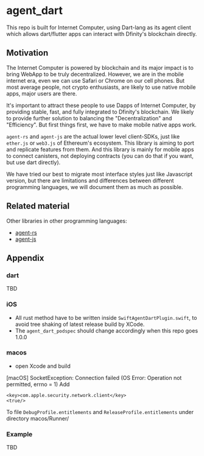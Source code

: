 # agent_dart

This repo is built for Internet Computer, using Dart-lang as its agent client which allows dart/flutter apps can interact with Dfinity's blockchain directly.

## Motivation

The Internet Computer is powered by blockchain and its major impact is to bring WebApp to be truly decentralized. However, we are in the mobile internet era, even we can use Safari or Chrome on our cell phones. But most average people, not crypto enthusiasts, are likely to use native mobile apps, major users are there. 

It's important to attract these people to use Dapps of Internet Computer, by providing stable, fast, and fully integrated to Dfinity's blockchain. We likely to provide further solution to balancing the "Decentralization" and "Efficiency". But first things first, we have to make mobile native apps work.

`agent-rs` and `agent-js` are the actual lower level client-SDKs, just like `ether.js` or `web3.js` of Ethereum's ecosystem. This library is aiming to port and replicate features from them. And this library is mainly for mobile apps to connect canisters, not deploying contracts (you can do that if you want, but use dart directly).

We have tried our best to migrate most interface styles just like Javascript version, but there are limitations and differences between different programming languages, we will document them as much as possible.

## Related material

Other libraries in other programming languages:
- [agent-rs](https://github.com/dfinity/agent-rs)
- [agent-js](https://github.com/dfinity/agent-js)



## Appendix

### dart
TBD
### iOS
- All rust method have to be written inside `SwiftAgentDartPlugin.swift`, to avoid tree shaking of latest release build by XCode.
- The `agent_dart_podspec` should change accordingly when this repo goes 1.0.0

### macos

- open Xcode and build

[macOS] SocketException: Connection failed (OS Error: Operation not permitted, errno = 1)
Add
```
<key>com.apple.security.network.client</key>
<true/>
```
To file `DebugProfile.entitlements` and `ReleaseProfile.entitlements` under directory macos/Runner/

### Example
TBD